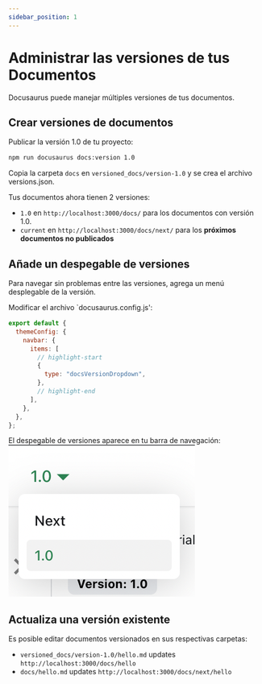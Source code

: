 ```yaml
---
sidebar_position: 1
---
```


# Administrar las versiones de tus Documentos

Docusaurus puede manejar múltiples versiones de tus documentos.

## Crear versiones de documentos

Publicar la versión 1.0 de tu proyecto:

```bash
npm run docusaurus docs:version 1.0
```

Copia la carpeta `docs` en `versioned_docs/version-1.0` y se crea el archivo versions.json.

Tus documentos ahora tienen 2 versiones:

- `1.0` en `http://localhost:3000/docs/` para los documentos con versión 1.0.
- `current` en `http://localhost:3000/docs/next/` para los **próximos documentos no publicados**

## Añade un despegable de versiones

Para navegar sin problemas entre las versiones, agrega un menú desplegable de la versión.

Modificar el archivo `docusaurus.config.js':

```js title="docusaurus.config.js"
export default {
  themeConfig: {
    navbar: {
      items: [
        // highlight-start
        {
          type: "docsVersionDropdown",
        },
        // highlight-end
      ],
    },
  },
};
```

El despegable de versiones aparece en tu barra de navegación:
![Despegable de versiones](./img/docsVersionDropdown.png)

## Actualiza una versión existente

Es posible editar documentos versionados en sus respectivas carpetas:

- `versioned_docs/version-1.0/hello.md` updates `http://localhost:3000/docs/hello`
- `docs/hello.md` updates `http://localhost:3000/docs/next/hello`
